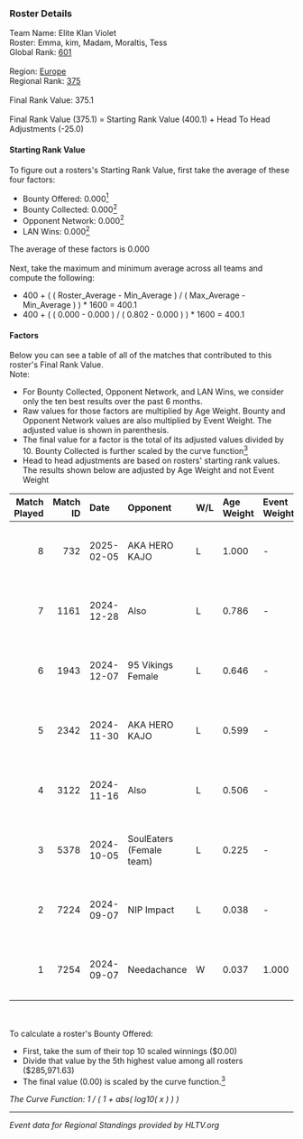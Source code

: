 ### Roster Details<br />
Team Name: Elite Klan Violet<br />
Roster: Emma, kim, Madam, Moraltis, Tess<br />
Global Rank: [601](../../standings_global_2025_02_28.md)<br />
<br />
Region: [Europe]( ../../standings_europe_2025_02_28.md)<br />
Regional Rank: [375]( ../../standings_europe_2025_02_28.md)<br />
<br />
Final Rank Value:  375.1<br />
<br />
Final Rank Value (375.1) = Starting Rank Value (400.1) + Head To Head Adjustments (-25.0)<br />

#### Starting Rank Value<br />
To figure out a rosters's Starting Rank Value, first take the average of these four factors:<br />
- Bounty Offered: 0.000[<sup>1</sup>](#table2)
- Bounty Collected: 0.000[<sup>2</sup>](#table1)
- Opponent Network: 0.000[<sup>2</sup>](#table1)
- LAN Wins: 0.000[<sup>2</sup>](#table1)

The average of these factors is 0.000<br />
<br />
Next, take the maximum and minimum average across all teams and compute the following:<br />
- 400 + ( ( Roster_Average - Min_Average ) / ( Max_Average - Min_Average ) ) * 1600 = 400.1
- 400 + ( ( 0.000 - 0.000 ) / ( 0.802 - 0.000 ) ) * 1600 = 400.1


#### Factors<br />
Below you can see a table of all of the matches that contributed to this roster's Final Rank Value.<br />
Note:<br />

- For Bounty Collected, Opponent Network, and LAN Wins, we consider only the ten best results over the past 6 months.
- Raw values for those factors are multiplied by Age Weight. Bounty and Opponent Network values are also multiplied by Event Weight. The adjusted value is shown in parenthesis.
- The final value for a factor is the total of its adjusted values divided by 10. Bounty Collected is further scaled by the curve function[<sup>3</sup>](#curveFunction)
- Head to head adjustments are based on rosters' starting rank values. The results shown below are adjusted by Age Weight and not Event Weight
<span id="table1"></span><br />


| Match Played | Match ID | Date       | Opponent                 | W/L | Age Weight | Event Weight | Bounty Collected | Opponent Network | LAN Wins  | H2H Adj. | Roster                               |
| -: | -: | :- | :- | :- | :- | :- | :- | :- | :- | -: | :- |
|            8 |      732 | 2025-02-05 | AKA HERO KAJO            | L   | 1.000      | -            | -                | -                | -         |    -3.26 | Emma, kim, Madam, Moraltis, Tess     |
|            7 |     1161 | 2024-12-28 | Also                     | L   | 0.786      | -            | -                | -                | -         |    -4.22 | Emma, kim, Madam, Moraltis, Tess     |
|            6 |     1943 | 2024-12-07 | 95 Vikings Female        | L   | 0.646      | -            | -                | -                | -         |    -9.77 | Emma, kim, Madam, Moraltis, Tess     |
|            5 |     2342 | 2024-11-30 | AKA HERO KAJO            | L   | 0.599      | -            | -                | -                | -         |    -1.65 | Emma, Jodiee, kim, Madam, Moraltis   |
|            4 |     3122 | 2024-11-16 | Also                     | L   | 0.506      | -            | -                | -                | -         |    -3.00 | Lowlita, Madam, Moraltis, oona, Tess |
|            3 |     5378 | 2024-10-05 | SoulEaters (Female team) | L   | 0.225      | -            | -                | -                | -         |    -3.55 | Lowlita, Madam, Moraltis, oona, Tess |
|            2 |     7224 | 2024-09-07 | NIP Impact               | L   | 0.038      | -            | -                | -                | -         |    -0.14 | Lowlita, Madam, Moraltis, oona, Tess |
|            1 |     7254 | 2024-09-07 | Needachance              | W   | 0.037      | 1.000        | 0.000 (0.000)    | 0.034 (0.001)    | 0 (0.000) |     0.59 | Lowlita, Madam, Moraltis, oona, Tess |

<br />
<span id="table2"></span><br />
To calculate a roster's Bounty Offered:<br />

- First, take the sum of their top 10 scaled winnings ($0.00)
- Divide that value by the 5th highest value among all rosters ($285,971.63)
- The final value (0.00) is scaled by the curve function.[<sup>3</sup>](#curveFunction)

<span id="curveFunction"></span>_The Curve Function: 1 / ( 1 + abs( log10( x ) ) )_<br />

---
_Event data for Regional Standings provided by HLTV.org_<br />
